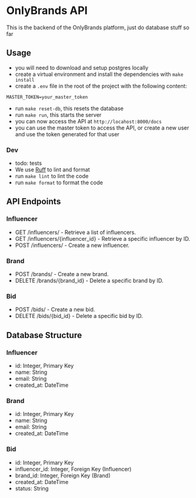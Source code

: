 # OnlyBrands API

This is the backend of the OnlyBrands platform, just do database stuff so far

## Usage

- you will need to download and setup postgres locally
- create a virtual environment and install the dependencies with `make install`
- create a `.env` file in the root of the project with the following content:
```plaintext
MASTER_TOKEN=your_master_token
```
- run `make reset-db`, this resets the database
- run `make run`, this starts the server
- you can now access the API at `http://locahost:8000/docs`
- you can use the master token to access the API, or create a new user and use the token generated for that user

### Dev

- todo: tests
- We use [Ruff](https://github.com/astral-sh/ruff) to lint and format
- run `make lint` to lint the code
- run `make format` to format the code

## API Endpoints

### Influencer

- GET /influencers/ - Retrieve a list of influencers.
- GET /influencers/{influencer_id} - Retrieve a specific influencer by ID.
- POST /influencers/ - Create a new influencer.

### Brand

- POST /brands/ - Create a new brand.
- DELETE /brands/{brand_id} - Delete a specific brand by ID.

### Bid

- POST /bids/ - Create a new bid.
- DELETE /bids/{bid_id} - Delete a specific bid by ID.

## Database Structure

### Influencer

- id: Integer, Primary Key
- name: String
- email: String
- created_at: DateTime

### Brand

- id: Integer, Primary Key
- name: String
- email: String
- created_at: DateTime

### Bid

- id: Integer, Primary Key
- influencer_id: Integer, Foreign Key (Influencer)
- brand_id: Integer, Foreign Key (Brand)
- created_at: DateTime
- status: String